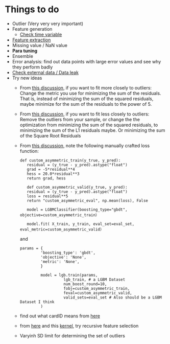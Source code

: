 # Things to do

- Outlier (Very very very important)
- Feature generation
   - [Check time variable](https://www.kaggle.com/denzo123/a-closer-look-at-date-variables)
- [Feature extraction](https://www.kaggle.com/c/elo-merchant-category-recommendation/discussion/73937)
- Missing value / NaN value
- **Para tuning**
- Ensemble
- Error analysis: find out data points with large error values and see why they perform badly
- [Check external data / Data leak](https://www.kaggle.com/c/elo-merchant-category-recommendation/discussion/72958)
- Try new ideas
   - From [this discussion](https://www.kaggle.com/c/elo-merchant-category-recommendation/discussion/78470), if you want to fit more closely to outliers: Change the metric you use for minimizing the sum of the residuals. That is, instead of minimizing the sum of the squared residuals, maybe minimize for the sum of the residuals to the power of 5.
   - From [this discussion](https://www.kaggle.com/c/elo-merchant-category-recommendation/discussion/78470), if you want to fit less closely to outliers: Remove the outliers from your sample, or change the the optimization from minimizing the sum of the squared residuals, to minimizing the sum of the L1 residuals maybe. Or minimizing the sum of the Square Root Residuals
   - From [this discussion](https://www.kaggle.com/c/elo-merchant-category-recommendation/discussion/78470), note the following manually crafted loss function:
      ```
      def custom_asymmetric_train(y_true, y_pred):
         residual = (y_true - y_pred).astype("float")
         grad = -5*residual**4
         hess = 20.0*residual**3
         return grad, hess

         def custom_asymmetric_valid(y_true, y_pred):
         residual = (y_true - y_pred).astype("float")
         loss = residual**5
         return "custom_asymmetric_eval", np.mean(loss), False

         model = LGBMClassifier(boosting_type="gbdt", objective=custom_asymmetric_train）

         model.fit( X_train, y_train, eval_set=eval_set, eval_metric=custom_asymmetric_valid）
      ```
      and <br/>
      
      ```
      params = {
               'boosting_type': 'gbdt',
               'objective': 'None',
               'metric': 'None',
               }

               model = lgb.train(params,
                         lgb_train, # a LGBM Dataset
                         num_boost_round=10,
                         fobj=custom_asymmetric_train,
                         feval=custom_asymmetric_valid,
                         valid_sets=eval_set # Also should be a LGBM Dataset I think
               )
      ```
   - find out what cardID means from [here](https://www.kaggle.com/c/elo-merchant-category-recommendation/discussion/78732)
   - from [here](https://www.kaggle.com/c/elo-merchant-category-recommendation/discussion/78614) and this [kernel](https://www.kaggle.com/roydatascience/recursive-feature-selection-using-sklearn-on-elo?scriptVersionId=9969948), try recursive feature selection
   - Varyinh SD limit for determining the set of outliers

